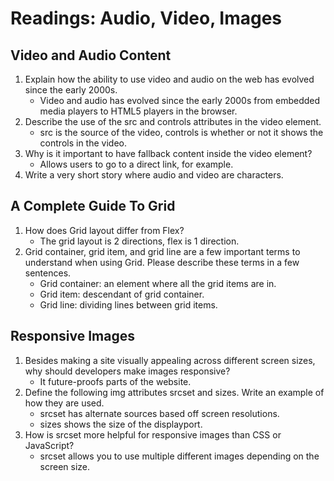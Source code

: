 # Readings: Audio, Video, Images

## Video and Audio Content

1. Explain how the ability to use video and audio on the web has evolved since the early 2000s.
    - Video and audio has evolved since the early 2000s from embedded media players to HTML5 players in the browser.
2. Describe the use of the src and controls attributes in the video element.
    - src is the source of the video, controls is whether or not it shows the controls in the video.
3. Why is it important to have fallback content inside the video element?
    - Allows users to go to a direct link, for example.
4. Write a very short story where audio and video are characters.

## A Complete Guide To Grid

1. How does Grid layout differ from Flex?
    - The grid layout is 2 directions, flex is 1 direction.
2. Grid container, grid item, and grid line are a few important terms to understand when using Grid. Please describe these terms in a few sentences.
    - Grid container: an element where all the grid items are in.
    - Grid item: descendant of grid container.
    - Grid line: dividing lines between grid items.


## Responsive Images

1. Besides making a site visually appealing across different screen sizes, why should developers make images responsive?
    - It future-proofs parts of the website.
2. Define the following img attributes srcset and sizes. Write an example of how they are used.
    - srcset has alternate sources based off screen resolutions.
    - sizes shows the size of the displayport.
3. How is srcset more helpful for responsive images than CSS or JavaScript?
    - srcset allows you to use multiple different images depending on the screen size.
